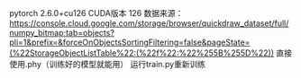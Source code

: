 pytorch 2.6.0+cu126
CUDA版本 126
数据来源：https://console.cloud.google.com/storage/browser/quickdraw_dataset/full/numpy_bitmap;tab=objects?pli=1&prefix=&forceOnObjectsSortingFiltering=false&pageState=(%22StorageObjectListTable%22:(%22f%22:%22%255B%255D%22))
直接使用.phy（训练好的模型就能用）
运行train.py重新训练
